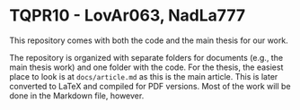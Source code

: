 # TQPR10 - LovAr063, NadLa777

This repository comes with both the code and the main thesis for our work.

The repository is organized with separate folders for documents (e.g., the main
thesis work) and one folder with the code. For the thesis, the easiest place to
look is at `docs/article.md` as this is the main article. This is later
converted to LaTeX and compiled for PDF versions. Most of the work will be done
in the Markdown file, however.
